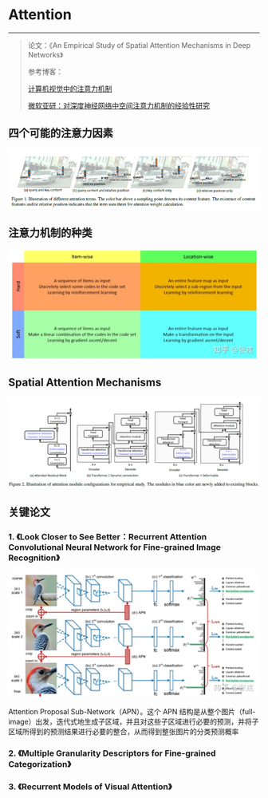 # Attention

---

> 论文：《An Empirical Study of Spatial Attention Mechanisms in Deep Networks》
>
> 参考博客：
>
> [计算机视觉中的注意力机制](<https://zhuanlan.zhihu.com/p/56501461>)
>
> [微软亚研：对深度神经网络中空间注意力机制的经验性研究](<https://www.jiqizhixin.com/articles/2019-04-15-12>)



## 四个可能的注意力因素





![1567478838846](目标检测论文/assets/1567478838846.png)



## 注意力机制的种类

![preview](目标检测论文/assets/v2-b968a4c2d5533d3154ecf12ef27c11d6_r.jpg)



## Spatial Attention Mechanisms

![1567482869845](目标检测论文/assets/1567482869845.png)

## 关键论文

### 1. 《Look Closer to See Better：Recurrent Attention Convolutional Neural Network for Fine-grained Image Recognition》

![preview](目标检测论文/assets/v2-3e8035b21f04058c6fbbcbe6eb9224b2_r.jpg)



Attention Proposal Sub-Network（APN）。这个 APN 结构是从整个图片（full-image）出发，迭代式地生成子区域，并且对这些子区域进行必要的预测，并将子区域所得到的预测结果进行必要的整合，从而得到整张图片的分类预测概率 

### 2. 《Multiple Granularity Descriptors for Fine-grained Categorization》

### 3. 《Recurrent Models of Visual Attention》